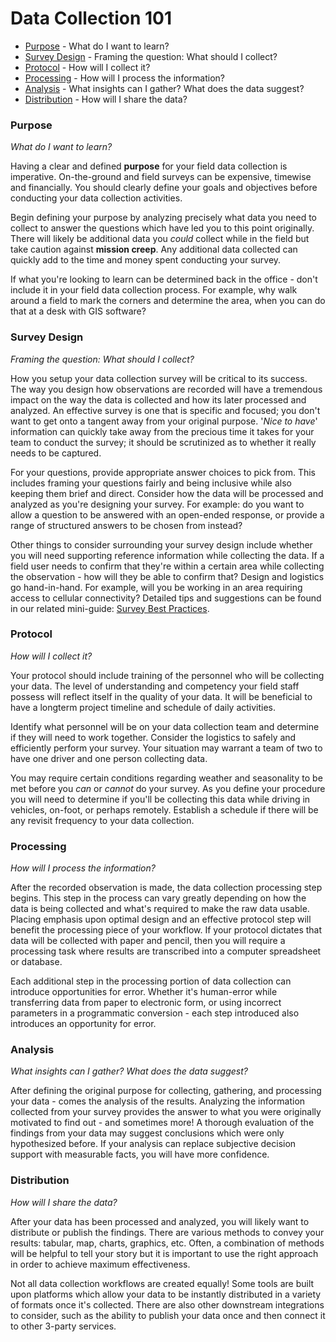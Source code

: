 # Data Collection 101

* [Purpose](#Purpose) - What do I want to learn?
* [Survey Design](#Survey-Design) - Framing the question: What should I collect?
* [Protocol](#Protocol) - How will I collect it?
* [Processing](#Processing) - How will I process the information?
* [Analysis](#Analysis) - What insights can I gather? What does the data suggest?
* [Distribution](#Distribution) - How will I share the data?

### Purpose <a id="Purpose"></a>

_What do I want to learn?_

Having a clear and defined **purpose** for your field data collection is imperative. On-the-ground and field surveys can be expensive, timewise and financially. You should clearly define your goals and objectives before conducting your data collection activities.

Begin defining your purpose by analyzing precisely what data you need to collect to answer the questions which have led you to this point originally. There will likely be additional data you _could_ collect while in the field but take caution against **mission creep**. Any additional data collected can quickly add to the time and money spent conducting your survey.

If what you're looking to learn can be determined back in the office - don't include it in your field data collection process. For example, why walk around a field to mark the corners and determine the area, when you can do that at a desk with GIS software?

### Survey Design <a id="Survey-Design"></a>

_Framing the question: What should I collect?_

How you setup your data collection survey will be critical to its success. The way you design how observations are recorded will have a tremendous impact on the way the data is collected and how its later processed and analyzed. An effective survey is one that is specific and focused; you don't want to get onto a tangent away from your original purpose. '_Nice to have_' information can quickly take away from the precious time it takes for your team to conduct the survey; it should be scrutinized as to whether it really needs to be captured.

For your questions, provide appropriate answer choices to pick from. This includes framing your questions fairly and being inclusive while also keeping them brief and direct. Consider how the data will be processed and analyzed as you're designing your survey. For example: do you want to allow a question to be answered with an open-ended response, or provide a range of structured answers to be chosen from instead?

Other things to consider surrounding your survey design include whether you will need supporting reference information while collecting the data. If a field user needs to confirm that they're within a certain area while collecting the observation - how will they be able to confirm that? Design and logistics go hand-in-hand. For example, will you be working in an area requiring access to cellular connectivity? Detailed tips and suggestions can be found in our related mini-guide: [Survey Best Practices](survey-best-practices.md).

### Protocol <a id="Protocol"></a>

_How will I collect it?_

Your protocol should include training of the personnel who will be collecting your data. The level of understanding and competency your field staff possess will reflect itself in the quality of your data. It will be beneficial to have a longterm project timeline and schedule of daily activities.

Identify what personnel will be on your data collection team and determine if they will need to work together. Consider the logistics to safely and efficiently perform your survey. Your situation may warrant a team of two to have one driver and one person collecting data.

You may require certain conditions regarding weather and seasonality to be met before you _can_ or _cannot_ do your survey. As you define your procedure you will need to determine if you'll be collecting this data while driving in vehicles, on-foot, or perhaps remotely. Establish a schedule if there will be any revisit frequency to your data collection.

### Processing <a id="Processing"></a>

_How will I process the information?_

After the recorded observation is made, the data collection processing step begins. This step in the process can vary greatly depending on how the data is being collected and what's required to make the raw data usable. Placing emphasis upon optimal design and an effective protocol step will benefit the processing piece of your workflow. If your protocol dictates that data will be collected with paper and pencil, then you will require a processing task where results are transcribed into a computer spreadsheet or database.

Each additional step in the processing portion of data collection can introduce opportunities for error. Whether it's human-error while transferring data from paper to electronic form, or using incorrect parameters in a programmatic conversion - each step introduced also introduces an opportunity for error.

### Analysis <a id="Analysis"></a>

_What insights can I gather? What does the data suggest?_

After defining the original purpose for collecting, gathering, and processing your data - comes the analysis of the results. Analyzing the information collected from your survey provides the answer to what you were originally motivated to find out - and sometimes more! A thorough evaluation of the findings from your data may suggest conclusions which were only hypothesized before. If your analysis can replace subjective decision support with measurable facts, you will have more confidence.

### Distribution <a id="Distribution"></a>

_How will I share the data?_

After your data has been processed and analyzed, you will likely want to distribute or publish the findings. There are various methods to convey your results: tabular, map, charts, graphics, etc. Often, a combination of methods will be helpful to tell your story but it is important to use the right approach in order to achieve maximum effectiveness.

Not all data collection workflows are created equally! Some tools are built upon platforms which allow your data to be instantly distributed in a variety of formats once it's collected. There are also other downstream integrations to consider, such as the ability to publish your data once and then connect it to other 3-party services.
